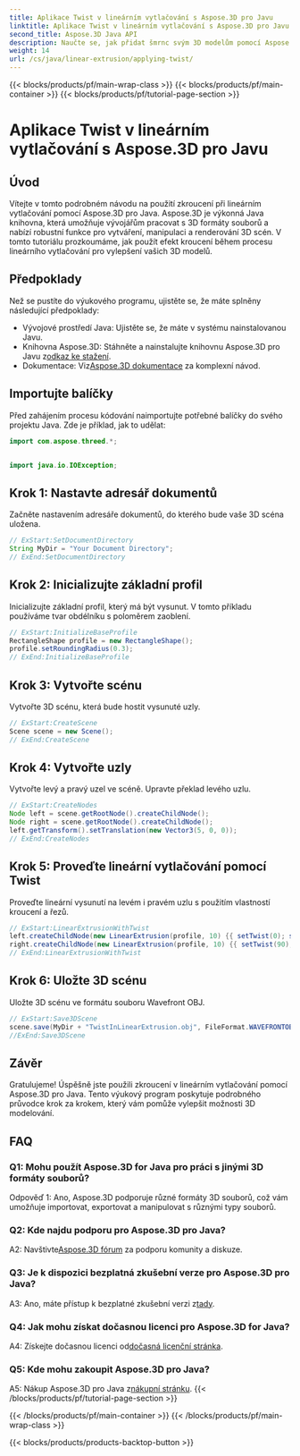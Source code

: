```yaml
---
title: Aplikace Twist v lineárním vytlačování s Aspose.3D pro Javu
linktitle: Aplikace Twist v lineárním vytlačování s Aspose.3D pro Javu
second_title: Aspose.3D Java API
description: Naučte se, jak přidat šmrnc svým 3D modelům pomocí Aspose.3D for Java. Postupujte podle našeho podrobného průvodce pro vylepšené efekty lineárního vytlačování.
weight: 14
url: /cs/java/linear-extrusion/applying-twist/
---
```


{{< blocks/products/pf/main-wrap-class >}}
{{< blocks/products/pf/main-container >}}
{{< blocks/products/pf/tutorial-page-section >}}

# Aplikace Twist v lineárním vytlačování s Aspose.3D pro Javu

## Úvod

Vítejte v tomto podrobném návodu na použití zkroucení při lineárním vytlačování pomocí Aspose.3D pro Java. Aspose.3D je výkonná Java knihovna, která umožňuje vývojářům pracovat s 3D formáty souborů a nabízí robustní funkce pro vytváření, manipulaci a renderování 3D scén. V tomto tutoriálu prozkoumáme, jak použít efekt kroucení během procesu lineárního vytlačování pro vylepšení vašich 3D modelů.

## Předpoklady

Než se pustíte do výukového programu, ujistěte se, že máte splněny následující předpoklady:

- Vývojové prostředí Java: Ujistěte se, že máte v systému nainstalovanou Javu.
-  Knihovna Aspose.3D: Stáhněte a nainstalujte knihovnu Aspose.3D pro Javu z[odkaz ke stažení](https://releases.aspose.com/3d/java/).
-  Dokumentace: Viz[Aspose.3D dokumentace](https://reference.aspose.com/3d/java/) za komplexní návod.

## Importujte balíčky

Před zahájením procesu kódování naimportujte potřebné balíčky do svého projektu Java. Zde je příklad, jak to udělat:

```java
import com.aspose.threed.*;


import java.io.IOException;
```

## Krok 1: Nastavte adresář dokumentů

Začněte nastavením adresáře dokumentů, do kterého bude vaše 3D scéna uložena.

```java
// ExStart:SetDocumentDirectory
String MyDir = "Your Document Directory";
// ExEnd:SetDocumentDirectory
```

## Krok 2: Inicializujte základní profil

Inicializujte základní profil, který má být vysunut. V tomto příkladu používáme tvar obdélníku s poloměrem zaoblení.

```java
// ExStart:InitializeBaseProfile
RectangleShape profile = new RectangleShape();
profile.setRoundingRadius(0.3);
// ExEnd:InitializeBaseProfile
```

## Krok 3: Vytvořte scénu

Vytvořte 3D scénu, která bude hostit vysunuté uzly.

```java
// ExStart:CreateScene
Scene scene = new Scene();
// ExEnd:CreateScene
```

## Krok 4: Vytvořte uzly

Vytvořte levý a pravý uzel ve scéně. Upravte překlad levého uzlu.

```java
// ExStart:CreateNodes
Node left = scene.getRootNode().createChildNode();
Node right = scene.getRootNode().createChildNode();
left.getTransform().setTranslation(new Vector3(5, 0, 0));
// ExEnd:CreateNodes
```

## Krok 5: Proveďte lineární vytlačování pomocí Twist

Proveďte lineární vysunutí na levém i pravém uzlu s použitím vlastností kroucení a řezů.

```java
// ExStart:LinearExtrusionWithTwist
left.createChildNode(new LinearExtrusion(profile, 10) {{ setTwist(0); setSlices(100); }});
right.createChildNode(new LinearExtrusion(profile, 10) {{ setTwist(90); setSlices(100); }});
// ExEnd:LinearExtrusionWithTwist
```

## Krok 6: Uložte 3D scénu

Uložte 3D scénu ve formátu souboru Wavefront OBJ.

```java
// ExStart:Save3DScene
scene.save(MyDir + "TwistInLinearExtrusion.obj", FileFormat.WAVEFRONTOBJ);
//ExEnd:Save3DScene
```

## Závěr

Gratulujeme! Úspěšně jste použili zkroucení v lineárním vytlačování pomocí Aspose.3D pro Java. Tento výukový program poskytuje podrobného průvodce krok za krokem, který vám pomůže vylepšit možnosti 3D modelování.

## FAQ

### Q1: Mohu použít Aspose.3D for Java pro práci s jinými 3D formáty souborů?

Odpověď 1: Ano, Aspose.3D podporuje různé formáty 3D souborů, což vám umožňuje importovat, exportovat a manipulovat s různými typy souborů.

### Q2: Kde najdu podporu pro Aspose.3D pro Java?

 A2: Navštivte[Aspose.3D fórum](https://forum.aspose.com/c/3d/18) za podporu komunity a diskuze.

### Q3: Je k dispozici bezplatná zkušební verze pro Aspose.3D pro Java?

 A3: Ano, máte přístup k bezplatné zkušební verzi z[tady](https://releases.aspose.com/).

### Q4: Jak mohu získat dočasnou licenci pro Aspose.3D for Java?

 A4: Získejte dočasnou licenci od[dočasná licenční stránka](https://purchase.aspose.com/temporary-license/).

### Q5: Kde mohu zakoupit Aspose.3D pro Java?

 A5: Nákup Aspose.3D pro Java z[nákupní stránku](https://purchase.aspose.com/buy).
{{< /blocks/products/pf/tutorial-page-section >}}

{{< /blocks/products/pf/main-container >}}
{{< /blocks/products/pf/main-wrap-class >}}

{{< blocks/products/products-backtop-button >}}
